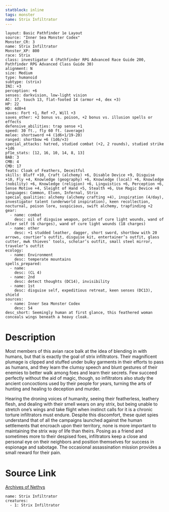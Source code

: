 ```yaml
---
statblock: inline
tags: monster
name: Strix Infiltrator
---
```

```statblock
layout: Basic Pathfinder 1e Layout
source: "Inner Sea Monster Codex"
Monster_CR: 3
name: Strix Infiltrator
Monster_XP: 800
race: Strix
class: investigator 4 (Pathfinder RPG Advanced Race Guide 200, Pathfinder RPG Advanced Class Guide 30)
alignment: N
size: Medium
type: humanoid
subtype: (strix)
INI: +3
perception: +6
senses: darkvision, low-light vision
AC: 17, touch 13, flat-footed 14 (armor +4, dex +3)
HP: 22
HD: 4d8+4
saves: Fort +1, Ref +7, Will +3
saves_other: +2 bonus vs. poison, +2 bonus vs. illusion spells or effects
defensive_abilities: trap sense +1
speed: 30 ft., fly 60 ft. (average)
melee: shortsword +4 (1d6+1/19-20)
ranged: shortbow +6 (1d6/×3)
special_attacks: hatred, studied combat (+2, 2 rounds), studied strike +1d6
pf1e_stats: [12, 16, 10, 14, 8, 13]
BAB: 3
CMB: 4
CMD: 17
feats: Cloak of Feathers, Deceitful
skills: Bluff +10, Craft (alchemy) +6, Disable Device +9, Disguise +10, Fly +4, Knowledge (geography) +6, Knowledge (local) +6, Knowledge (nobility) +6, Knowledge (religion) +6, Linguistics +6, Perception +6, Sense Motive +4, Sleight of Hand +5, Stealth +6, Use Magic Device +8
languages: Common, Elven, Infernal, Strix
special_qualities: alchemy (alchemy crafting +4), inspiration (4/day), investigator talent (underworld inspiration), keen recollection, nocturnal, poison lore, suspicious, swift alchemy, trapfinding +2
gear:
  - name: combat
    desc: oil of disguise weapon, potion of cure light wounds, wand of alter self (6 charges), wand of cure light wounds (18 charges)
  - name: other
    desc: +1 studded leather, dagger, short sword, shortbow with 20 arrows, courtier’s outfit, disguise kit, entertainer’s outfit, glass cutter, mwk thieves’ tools, scholar’s outfit, small steel mirror, traveler’s outfit
ecology:
  - name: Environment
    desc: temperate mountains
spells_prepared:
  - name:
    desc: (CL 4)
  - name: 2nd
    desc: detect thoughts (DC14), invisibility
  - name: 1st
    desc: disguise self, expeditious retreat, keen senses (DC13), shield
sources:
  - name: Inner Sea Monster Codex
    desc: 54
desc_short: Seemingly human at first glance, this feathered woman conceals wings beneath a heavy cloak.
```
# Description
Most members of this avian race balk at the idea of blending in with humans, but that is exactly the goal of strix infiltrators. Their magnificent plumage is clipped and stuffed under bulky garments in their efforts to pass as humans, and they learn the clumsy speech and blunt gestures of their enemies to better walk among foes and learn their secrets. Few succeed perfectly without the aid of magic, though, so infiltrators also study the ancient concoctions used by their people for years, turning the arts of hunting and healing to deception and murder.

Hearing the droning voices of humanity, seeing their featherless, leathery flesh, and dealing with their smell wears on any strix, but being unable to stretch one’s wings and take flight when instinct calls for it is a chronic torture infiltrators must endure. Despite this discomfort, these quiet spies understand that of all the campaigns launched against the human settlements that encroach upon their territory, none is more important to maintaining the strix way of life than theirs. Posing as a friend and sometimes more to their despised foes, infiltrators keep a close and personal eye on their neighbors and position themselves for success in espionage and sabotage. The occasional assassination mission provides a small reward for their pain.
# Source Link
[Archives of Nethys](https://aonprd.com/MonsterDisplay.aspx?ItemName=Strix%20Infiltrator)
```encounter-table
name: Strix Infiltrator
creatures:
  - 1: Strix Infiltrator
```
